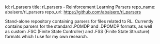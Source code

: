 id: rl_parsers
title: rl_parsers - Reinforcement Learning Parsers
repo_name: abaisero/rl_parsers
repo_url: https://github.com/abaisero/rl_parsers


Stand-alone repository containing parsers for files related to RL.  Currently
contains parsers for the standard .POMDP and .DPOMDP formats, as well as custom
.FSC (Finite State Controller) and .FSS (Finite State Structure) formats which
I use for my own research.
